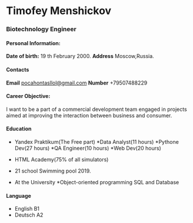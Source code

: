 # Timofey Menshickov

### Biotechnology Engineer

#### Personal Information:

**Date of birth:** 19 th February 2000.
**Address** Moscow,Russia.

#### Contacts

**Email** pocahontasllol@gmail.com
**Number** +79507488229

#### Career Objective: 

 I want to be a part of a commercial development team engaged in projects aimed at improving the interaction between business and consumer.

#### Education

* Yandex Praktikum(The Free part)
    *Data Analyst(11 hours)
    *Pythone Dev(27 hours)
    *QA Engineer(10 hours)
    *Web Dev(20 hours)
* HTML Academy(75% of all simulators)

* 21 school Swimming pool 2019.

* At the University
    *Object-oriented programming
    SQL and Database

#### Language

* English B1
* Deutsch A2
